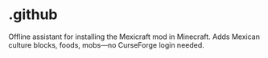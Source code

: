 # .github
Offline assistant for installing the Mexicraft mod in Minecraft. Adds Mexican culture blocks, foods, mobs—no CurseForge login needed.
